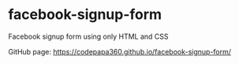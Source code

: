 # facebook-signup-form
Facebook signup form using only HTML and CSS

GitHub page: https://codepapa360.github.io/facebook-signup-form/
